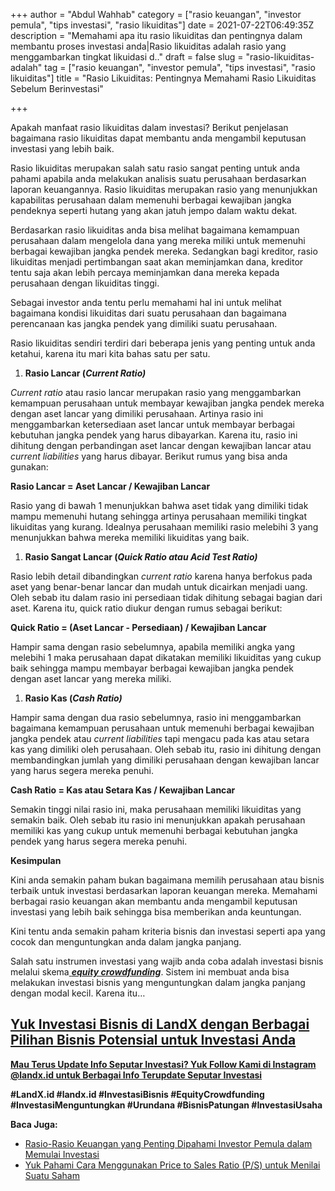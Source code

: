 +++
author = "Abdul Wahhab"
category = ["rasio keuangan", "investor pemula", "tips investasi", "rasio likuiditas"]
date = 2021-07-22T06:49:35Z
description = "Memahami apa itu rasio likuiditas dan pentingnya dalam membantu proses investasi anda|Rasio likuiditas adalah rasio yang menggambarkan tingkat likuidasi d.."
draft = false
slug = "rasio-likuiditas-adalah"
tag = ["rasio keuangan", "investor pemula", "tips investasi", "rasio likuiditas"]
title = "Rasio Likuiditas: Pentingnya Memahami Rasio Likuiditas Sebelum Berinvestasi"

+++


Apakah manfaat rasio likuiditas dalam investasi? Berikut penjelasan bagaimana rasio likuiditas dapat membantu anda mengambil keputusan investasi yang lebih baik.

Rasio likuiditas merupakan salah satu rasio sangat penting untuk anda pahami apabila anda melakukan analisis suatu perusahaan berdasarkan laporan keuangannya. Rasio likuiditas merupakan rasio yang menunjukkan kapabilitas perusahaan dalam memenuhi berbagai kewajiban jangka pendeknya seperti hutang yang akan jatuh jempo dalam waktu dekat.

Berdasarkan rasio likuiditas anda bisa melihat bagaimana kemampuan perusahaan dalam mengelola dana yang mereka miliki untuk memenuhi berbagai kewajiban jangka pendek mereka. Sedangkan bagi kreditor, rasio likuiditas menjadi pertimbangan saat akan meminjamkan dana, kreditor tentu saja akan lebih percaya meminjamkan dana mereka kepada perusahaan dengan likuiditas tinggi.

Sebagai investor anda tentu perlu memahami hal ini untuk melihat bagaimana kondisi likuiditas dari suatu perusahaan dan bagaimana perencanaan kas jangka pendek yang dimiliki suatu perusahaan.

Rasio likuiditas sendiri terdiri dari beberapa jenis yang penting untuk anda ketahui, karena itu mari kita bahas satu per satu.

1. ******Rasio Lancar (**_**Current Ratio)**_****

_Current ratio_ atau rasio lancar merupakan rasio yang menggambarkan kemampuan perusahaan untuk membayar kewajiban jangka pendek mereka dengan aset lancar yang dimiliki perusahaan. Artinya rasio ini menggambarkan ketersediaan aset lancar untuk membayar berbagai kebutuhan jangka pendek yang harus dibayarkan. Karena itu, rasio ini dihitung dengan perbandingan aset lancar dengan kewajiban lancar atau _current liabilities_ yang harus dibayar. Berikut rumus yang bisa anda gunakan:

**Rasio Lancar = Aset Lancar / Kewajiban Lancar**

Rasio yang di bawah 1 menunjukkan bahwa aset tidak yang dimiliki tidak mampu memenuhi hutang sehingga artinya perusahaan memiliki tingkat likuiditas yang kurang. Idealnya perusahaan memiliki rasio melebihi 3 yang menunjukkan bahwa mereka memiliki likuiditas yang baik.

1. ******Rasio Sangat Lancar (**_**Quick Ratio atau Acid Test Ratio)**_****

Rasio lebih detail dibandingkan _current ratio_ karena hanya berfokus pada aset yang benar-benar lancar dan mudah untuk dicairkan menjadi uang. Oleh sebab itu dalam rasio ini persediaan tidak dihitung sebagai bagian dari aset. Karena itu, quick ratio diukur dengan rumus sebagai berikut:

**Quick Ratio = (Aset Lancar - Persediaan) / Kewajiban Lancar**

Hampir sama dengan rasio sebelumnya, apabila memiliki angka yang melebihi 1 maka perusahaan dapat dikatakan memiliki likuiditas yang cukup baik sehingga mampu membayar berbagai kewajiban jangka pendek dengan aset lancar yang mereka miliki.

1. ******Rasio Kas (**_**Cash Ratio)**_****

Hampir sama dengan dua rasio sebelumnya, rasio ini menggambarkan bagaimana kemampuan perusahaan untuk memenuhi berbagai kewajiban jangka pendek atau _current liabilities_ tapi mengacu pada kas atau setara kas yang dimiliki oleh perusahaan. Oleh sebab itu, rasio ini dihitung dengan membandingkan jumlah yang dimiliki perusahaan dengan kewajiban lancar yang harus segera mereka penuhi.

**Cash Ratio = Kas atau Setara Kas / Kewajiban Lancar**

Semakin tinggi nilai rasio ini, maka perusahaan memiliki likuiditas yang semakin baik. Oleh sebab itu rasio ini menunjukkan apakah perusahaan memiliki kas yang cukup untuk memenuhi berbagai kebutuhan jangka pendek yang harus segera mereka penuhi.

**Kesimpulan**

Kini anda semakin paham bukan bagaimana memilih perusahaan atau bisnis terbaik untuk investasi berdasarkan laporan keuangan mereka. Memahami berbagai rasio keuangan akan membantu anda mengambil keputusan investasi yang lebih baik sehingga bisa memberikan anda keuntungan.

Kini tentu anda semakin paham kriteria bisnis dan investasi seperti apa yang cocok dan menguntungkan anda dalam jangka panjang.

Salah satu instrumen investasi yang wajib anda coba adalah investasi bisnis melalui skema[ _**equity crowdfunding**_](https://landx.id/). Sistem ini membuat anda bisa melakukan investasi bisnis yang menguntungkan dalam jangka panjang dengan modal kecil. Karena itu…

## [**Yuk Investasi Bisnis di LandX dengan Berbagai Pilihan Bisnis Potensial untuk Investasi Anda**](https://landx.id/)



[**Mau Terus Update Info Seputar Investasi? Yuk Follow Kami di Instagram @landx.id untuk Berbagai Info Terupdate Seputar Investasi**](https://instagram.com/landx.id?utm_medium=copy_link)

**#LandX.id    #landx.id    #InvestasiBisnis     #EquityCrowdfunding    #InvestasiMenguntungkan    #Urundana     #BisnisPatungan    #InvestasiUsaha**

**Baca Juga:**

* [Rasio-Rasio Keuangan yang Penting Dipahami Investor Pemula dalam Memulai Investasi](https://landx.id/blog/rasio-rasio-keuangan-yang-penting-dalam-investasi/)
* [Yuk Pahami Cara Menggunakan Price to Sales Ratio (P/S) untuk Menilai Suatu Saham](https://landx.id/blog/price-to-sales-ratio-adalah/)




